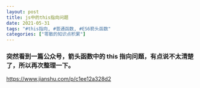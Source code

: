```yaml
---
layout: post
title: js中的this指向问题
date: 2021-05-31
tags: "#this指向, #普通函数, #ES6箭头函数"
categories: ["零散的知识点积累"]
---
```


### 突然看到一篇公众号，箭头函数中的 this 指向问题，有点说不太清楚了，所以再次整理一下。

https://www.jianshu.com/p/c1ee12a328d2
